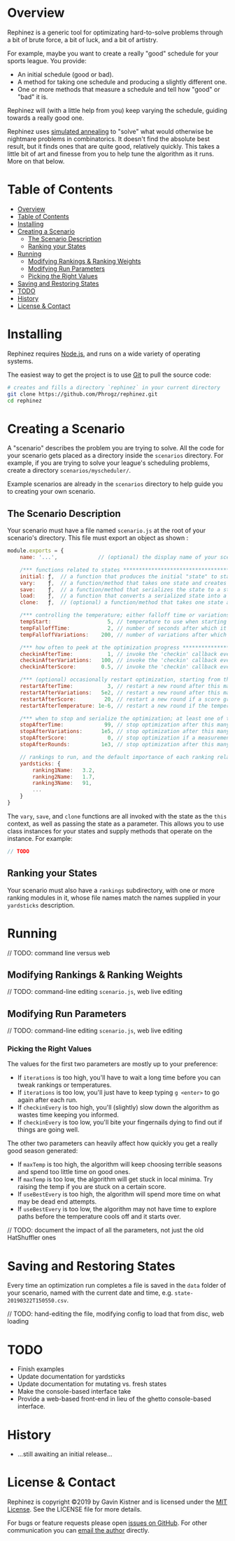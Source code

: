 # Overview
Rephinez is a generic tool for optimizating hard-to-solve problems through a bit of brute force, a bit of luck,
and a bit of artistry.

For example, maybe you want to create a really "good" schedule for your sports league. You provide:

* An initial schedule (good or bad).
* A method for taking one schedule and producing a slightly different one.
* One or more methods that measure a schedule and tell how "good" or "bad" it is.

Rephinez will (with a little help from you) keep varying the schedule, guiding towards a really good one.

Rephinez uses [simulated annealing](https://en.wikipedia.org/wiki/Simulated_annealing) to "solve" what
would otherwise be nightmare problems in combinatorics. It doesn't find the absolute best result,
but it finds ones that are quite good, relatively quickly. This takes a little bit of art and finesse from you
to help tune the algorithm as it runs. More on that below.

# Table of Contents

<!-- @import "[TOC]" {cmd="toc" depthFrom=1 depthTo=6 orderedList=false} -->

<!-- code_chunk_output -->

* [Overview](#overview)
* [Table of Contents](#table-of-contents)
* [Installing](#installing)
* [Creating a Scenario](#creating-a-scenario)
	* [The Scenario Description](#the-scenario-description)
	* [Ranking your States](#ranking-your-states)
* [Running](#running)
	* [Modifying Rankings & Ranking Weights](#modifying-rankings-ranking-weights)
	* [Modifying Run Parameters](#modifying-run-parameters)
	* [Picking the Right Values](#picking-the-right-values)
* [Saving and Restoring States](#saving-and-restoring-states)
* [TODO](#todo)
* [History](#history)
* [License & Contact](#license-contact)

<!-- /code_chunk_output -->


# Installing

Rephinez requires [Node.js](https://nodejs.org/en/), and runs on a wide variety of operating systems.

The easiest way to get the project is to use [Git](https://git-scm.com/) to pull the source code:

```sh
# creates and fills a directory `rephinez` in your current directory
git clone https://github.com/Phrogz/rephinez.git
cd rephinez
```


# Creating a Scenario

A "scenario" describes the problem you are trying to solve. All the code for your scenario gets placed as
a directory inside the `scenarios` directory. For example, if you are trying to solve your league's
scheduling problems, create a directory `scenarios/myscheduler/`.

Example scenarios are already in the `scenarios` directory to help guide you to creating your own scenario.

## The Scenario Description

Your scenario must have a file named `scenario.js` at the root of your scenario's directory.
This file must export an object as shown :

```js
module.exports = {
    name: '...',             // (optional) the display name of your scenario

    /*** functions related to states *****************************************************************/
    initial: ƒ,  // a function that produces the initial "state" to start with
    vary:    ƒ,  // a function/method that takes one state and creates a new, slightly different state
    save:    ƒ,  // a function/method that serializes the state to a string
    load:    ƒ,  // a function that converts a serialized state into a real one
    clone:   ƒ,  // (optional) a function/method that takes one state and returns a copy of it

    /*** controlling the temperature; either falloff time or variations must be supplied (but not both) ******/
    tempStart:                  5, // temperature to use when starting a round of optimization
    tempFalloffTime:            2, // number of seconds after which it should reach one percent of initial temp
    tempFalloffVariations:    200, // number of variations after which it should reach one percent of initial temp

    /*** how often to peek at the optimization progress ******************************************************/
    checkinAfterTime:           1, // invoke the 'checkin' callback every this-many seconds
    checkinAfterVariations:   100, // invoke the 'checkin' callback every this-many variations
    checkinAfterScore:        0.5, // invoke the 'checkin' callback every this-many score improvements

    /*** (optional) occasionally restart optimization, starting from the best state **************************/
    restartAfterTime:           3, // restart a new round after this many seconds in the round
    restartAfterVariations:   5e2, // restart a new round after this many variations in the round
    restartAfterScore:         20, // restart a new round if a score greater than or equal to this is accepted
    restartAfterTemperature: 1e-6, // restart a new round if the temperature falls below this

    /*** when to stop and serialize the optimization; at least one of these should be supplied  **************/
    stopAfterTime:             99, // stop optimization after this many seconds
    stopAfterVariations:      1e5, // stop optimization after this many variations
    stopAfterScore:             0, // stop optimization if a measurement produces a score less than or equal to this
    stopAfterRounds:          1e3, // stop optimization after this many rounds have been exhausted

    // rankings to run, and the default importance of each ranking relative to the others
    yardsticks: {
        ranking1Name:   3.2,
        ranking2Name:   1.7,
        ranking3Name:   91,
        ...
    }
}
```

The `vary`, `save`, and `clone` functions are all invoked with the state as the `this` context, as well as passing
the state as a parameter. This allows you to use class instances for your states and supply methods that operate
on the instance. For example:

```js
// TODO
```

## Ranking your States

Your scenario must also have a `rankings` subdirectory, with one or more ranking modules in it, whose file
names match the names supplied in your `yardsticks` description.


# Running

// TODO: command line versus web


## Modifying Rankings & Ranking Weights

// TODO: command-line editing `scenario.js`, web live editing


## Modifying Run Parameters

// TODO: command-line editing `scenario.js`, web live editing


### Picking the Right Values

The values for the first two parameters are mostly up to your preference:

* If `iterations` is too high, you'll have to wait a long time before you can tweak rankings or temperatures.
* If `iterations` is too low, you'll just have to keep typing `g <enter>` to go again after each run.
* If `checkinEvery` is too high, you'll (slightly) slow down the algorithm as wastes time keeping you informed.
* If `checkinEvery` is too low, you'll bite your fingernails dying to find out if things are going well.

The other two parameters can heavily affect how quickly you get a really good season generated:

* If `maxTemp` is too high, the algorithm will keep choosing terrible seasons and spend too little time on good ones.
* If `maxTemp` is too low, the algorithm will get stuck in local minima. Try raising the temp if you are stuck on a certain score.
* If `useBestEvery` is too high, the algorithm will spend more time on what may be dead end attempts.
* If `useBestEvery` is too low, the algorithm may not have time to explore paths before the temperature cools off and it starts over.

// TODO: document the impact of all the parameters, not just the old HatShuffler ones

# Saving and Restoring States

Every time an optimization run completes a file is saved in the `data` folder of your scenario,
named with the current date and time, e.g. `state-20190322T150550.csv`.

// TODO: hand-editing the file, modifying config to load that from disc, web loading


# TODO

* Finish examples
* Update documentation for yardsticks
* Update documentation for mutating vs. fresh states
* Make the console-based interface take
* Provide a web-based front-end in lieu of the ghetto console-based interface.


# History

* ...still awaiting an initial release...


# License & Contact

Rephinez is copyright ©2019 by Gavin Kistner and is licensed under the [MIT License](http://opensource.org/licenses/MIT). See the LICENSE file for more details.

For bugs or feature requests please open [issues on GitHub](https://github.com/Phrogz/rephinez/issues). For other communication you can [email the author](mailto:!@phrogz.net?subject=Rephinez) directly.
